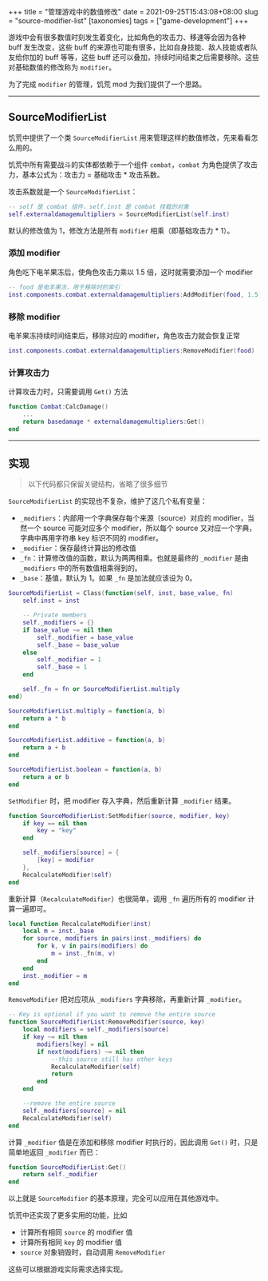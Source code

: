 +++
title = "管理游戏中的数值修改"
date = 2021-09-25T15:43:08+08:00
slug = "source-modifier-list"
[taxonomies]
tags = ["game-development"]
+++

游戏中会有很多数值时刻发生着变化，比如角色的攻击力、移速等会因为各种 buff 发生改变，这些 buff 的来源也可能有很多，比如自身技能、敌人技能或者队友给你加的 buff 等等，这些 buff 还可以叠加，持续时间结束之后需要移除。这些对基础数值的修改称为 `modifier`。

为了完成 `modifier` 的管理，饥荒 mod 为我们提供了一个思路。

---

## SourceModifierList

饥荒中提供了一个类 `SourceModifierList` 用来管理这样的数值修改，先来看看怎么用的。

饥荒中所有需要战斗的实体都依赖于一个组件 `combat`，`combat` 为角色提供了攻击力，基本公式为：攻击力 = 基础攻击 \* 攻击系数。

攻击系数就是一个 `SourceModifierList`：

```lua
-- self 是 combat 组件，self.inst 是 combat 挂载的对象
self.externaldamagemultipliers = SourceModifierList(self.inst)
```

默认的修改值为 1，修改方法是所有 `modifier` 相乘（即基础攻击力 \* 1）。

### 添加 modifier

角色吃下电羊果冻后，使角色攻击力乘以 1.5 倍，这时就需要添加一个 modifier

```lua
-- food 是电羊果冻，用于移除时的索引
inst.components.combat.externaldamagemultipliers:AddModifier(food, 1.5)
```

### 移除 modifier

电羊果冻持续时间结束后，移除对应的 modifier，角色攻击力就会恢复正常

```lua
inst.components.combat.externaldamagemultipliers:RemoveModifier(food)
```

### 计算攻击力

计算攻击力时，只需要调用 `Get()` 方法

```lua
function Combat:CalcDamage()
    ...
    return basedamage * externaldamagemultipliers:Get()
end
```

---

## 实现

> 以下代码都只保留关键结构，省略了很多细节

`SourceModifierList` 的实现也不复杂，维护了这几个私有变量：

- `_modifiers`：内部用一个字典保存每个来源（source）对应的 modifier，当然一个 source 可能对应多个 modifier，所以每个 source 又对应一个字典，字典中再用字符串 key 标识不同的 modifier。
- `_modifier`：保存最终计算出的修改值
- `_fn`：计算修改值的函数，默认为两两相乘。也就是最终的 `_modifier` 是由 `_modifiers` 中的所有数值相乘得到的。
- `_base`：基值，默认为 1。如果 `_fn` 是加法就应该设为 0。

```lua
SourceModifierList = Class(function(self, inst, base_value, fn)
    self.inst = inst

    -- Private members
    self._modifiers = {}
    if base_value ~= nil then
        self._modifier = base_value
        self._base = base_value
    else
        self._modifier = 1
        self._base = 1
    end

    self._fn = fn or SourceModifierList.multiply
end)

SourceModifierList.multiply = function(a, b)
    return a * b
end

SourceModifierList.additive = function(a, b)
    return a + b
end

SourceModifierList.boolean = function(a, b)
    return a or b
end
```

`SetModifier` 时，把 modifier 存入字典，然后重新计算 `_modifier` 结果。

```lua
function SourceModifierList:SetModifier(source, modifier, key)
    if key == nil then
        key = "key"
    end

    self._modifiers[source] = {
        [key] = modifier
    },
    RecalculateModifier(self)
end
```

重新计算（`RecalculateModifier`）也很简单，调用 `_fn` 遍历所有的 modifier 计算一遍即可。

```lua
local function RecalculateModifier(inst)
    local m = inst._base
    for source, modifiers in pairs(inst._modifiers) do
        for k, v in pairs(modifiers) do
            m = inst._fn(m, v)
        end
    end
    inst._modifier = m
end
```

`RemoveModifier` 把对应项从 `_modifiers` 字典移除，再重新计算 `_modifier`。

```lua
-- Key is optional if you want to remove the entire source
function SourceModifierList:RemoveModifier(source, key)
    local modifiers = self._modifiers[source]
    if key ~= nil then
        modifiers[key] = nil
        if next(modifiers) ~= nil then
            --this source still has other keys
            RecalculateModifier(self)
            return
        end
    end

    --remove the entire source
    self._modifiers[source] = nil
    RecalculateModifier(self)
end
```

计算 `_modifier` 值是在添加和移除 modifier 时执行的，因此调用 `Get()` 时，只是简单地返回 `_modifier` 而已：

```lua
function SourceModifierList:Get()
    return self._modifier
end
```

以上就是 `SourceModifier` 的基本原理，完全可以应用在其他游戏中。

饥荒中还实现了更多实用的功能，比如

- 计算所有相同 `source` 的 modifier 值
- 计算所有相同 `key` 的 modifier 值
- `source` 对象销毁时，自动调用 `RemoveModifier`

这些可以根据游戏实际需求选择实现。
